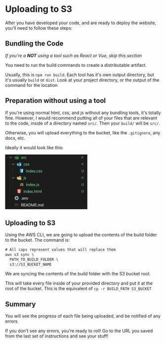 # Uploading to S3

After you have developed your code, and are ready to deploy the website, you'll need to follow these steps:

## Bundling the Code

_If you're a **NOT** using a tool such as React or Vue, skip this section_

You need to run the build commands to create a distributable artifact.

Usually, this is `npm run build`. Each tool has it's own output directory, but it's usually `build` or `dist`. Look at your project directory, or the output of the command for the location

## Preparation without using a tool

If you're using normal html, css, and js without any bundling tools, it's totally fine. However, I would recommend putting all of your files that are relevant to the code, inside of a directory named `src/`. Then your `build/` will be `src/`.

Otherwise, you will upload everything to the bucket, like the `.gitignore`, any docs, etc.

Ideally it would look like this:

<img src="../screens/static-file-structure.png">

## Uploading to S3

Using the AWS CLI, we are going to upload the contents of the build folder to the bucket. The command is:

```shell
# All caps represent values that will replace them
aws s3 sync \
  PATH_TO_BUILD_FOLDER \
  s3://S3_BUCKET_NAME
```

We are syncing the contents of the build folder with the S3 bucket root.

This will take every file inside of your provided directory and put it at the root of the bucket. This is the equivalent of `cp -r BUILD_PATH S3_BUCKET`

## Summary

You will see the progress of each file being uploaded, and be notified of any errors

If you don't see any errors, you're ready to roll! Go to the URL you saved from the last set of instructions and see your stuff! 
